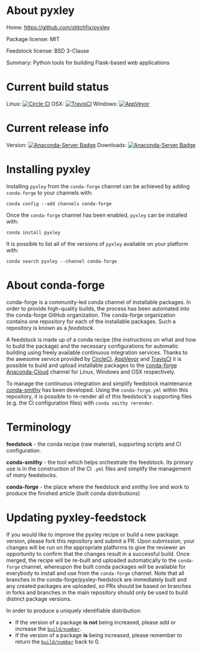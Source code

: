 About pyxley
============

Home: https://github.com/stitchfix/pyxley

Package license: MIT

Feedstock license: BSD 3-Clause

Summary: Python tools for building Flask-based web applications



Current build status
====================

Linux: [![Circle CI](https://circleci.com/gh/conda-forge/pyxley-feedstock.svg?style=shield)](https://circleci.com/gh/conda-forge/pyxley-feedstock)
OSX: [![TravisCI](https://travis-ci.org/conda-forge/pyxley-feedstock.svg?branch=master)](https://travis-ci.org/conda-forge/pyxley-feedstock)
Windows: [![AppVeyor](https://ci.appveyor.com/api/projects/status/github/conda-forge/pyxley-feedstock?svg=True)](https://ci.appveyor.com/project/conda-forge/pyxley-feedstock/branch/master)

Current release info
====================
Version: [![Anaconda-Server Badge](https://anaconda.org/conda-forge/pyxley/badges/version.svg)](https://anaconda.org/conda-forge/pyxley)
Downloads: [![Anaconda-Server Badge](https://anaconda.org/conda-forge/pyxley/badges/downloads.svg)](https://anaconda.org/conda-forge/pyxley)

Installing pyxley
=================

Installing `pyxley` from the `conda-forge` channel can be achieved by adding `conda-forge` to your channels with:

```
conda config --add channels conda-forge
```

Once the `conda-forge` channel has been enabled, `pyxley` can be installed with:

```
conda install pyxley
```

It is possible to list all of the versions of `pyxley` available on your platform with:

```
conda search pyxley --channel conda-forge
```


About conda-forge
=================

conda-forge is a community-led conda channel of installable packages.
In order to provide high-quality builds, the process has been automated into the
conda-forge GitHub organization. The conda-forge organization contains one repository
for each of the installable packages. Such a repository is known as a *feedstock*.

A feedstock is made up of a conda recipe (the instructions on what and how to build
the package) and the necessary configurations for automatic building using freely
available continuous integration services. Thanks to the awesome service provided by
[CircleCI](https://circleci.com/), [AppVeyor](http://www.appveyor.com/)
and [TravisCI](https://travis-ci.org/) it is possible to build and upload installable
packages to the [conda-forge](https://anaconda.org/conda-forge)
[Anaconda-Cloud](http://docs.anaconda.org/) channel for Linux, Windows and OSX respectively.

To manage the continuous integration and simplify feedstock maintenance
[conda-smithy](http://github.com/conda-forge/conda-smithy) has been developed.
Using the ``conda-forge.yml`` within this repository, it is possible to re-render all of
this feedstock's supporting files (e.g. the CI configuration files) with ``conda smithy rerender``.


Terminology
===========

**feedstock** - the conda recipe (raw material), supporting scripts and CI configuration.

**conda-smithy** - the tool which helps orchestrate the feedstock.
                   Its primary use is in the construction of the CI ``.yml`` files
                   and simplify the management of *many* feedstocks.

**conda-forge** - the place where the feedstock and smithy live and work to
                  produce the finished article (built conda distributions)


Updating pyxley-feedstock
=========================

If you would like to improve the pyxley recipe or build a new
package version, please fork this repository and submit a PR. Upon submission,
your changes will be run on the appropriate platforms to give the reviewer an
opportunity to confirm that the changes result in a successful build. Once
merged, the recipe will be re-built and uploaded automatically to the
`conda-forge` channel, whereupon the built conda packages will be available for
everybody to install and use from the `conda-forge` channel.
Note that all branches in the conda-forge/pyxley-feedstock are
immediately built and any created packages are uploaded, so PRs should be based
on branches in forks and branches in the main repository should only be used to
build distinct package versions.

In order to produce a uniquely identifiable distribution:
 * If the version of a package **is not** being increased, please add or increase
   the [``build/number``](http://conda.pydata.org/docs/building/meta-yaml.html#build-number-and-string).
 * If the version of a package **is** being increased, please remember to return
   the [``build/number``](http://conda.pydata.org/docs/building/meta-yaml.html#build-number-and-string)
   back to 0.
